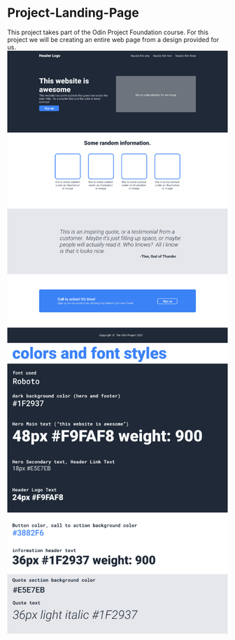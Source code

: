 # Project-Landing-Page
This project takes part of the Odin Project Foundation course. For this project we will be creating an entire web page from a design provided for us.
![The design of the landing page](Full-design.png)
![Colors and fonts used](Color-and-fonts.png)